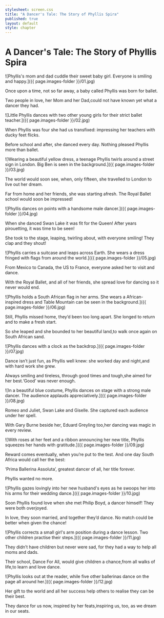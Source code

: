 ```yaml
---
stylesheet: screen.css
title: "A Dancer's Tale: The Story of Phyllis Spira"
published: true
layout: default
style: chapter
---
```


# A Dancer's Tale: The Story of Phyllis Spira

![Phyllis's mom and dad cuddle their sweet baby girl. Everyone is smiling and happy.]({{ page.images-folder }}/01.jpg)

Once upon a time, not so far away, a baby called Phyllis was born for ballet.

Two people in love, her Mom and her Dad,could not have known yet what a dancer they had.

![Little Phyllis dances with two other young girls for their strict ballet teacher.]({{ page.images-folder }}/02.jpg)

When Phyllis was four she had us transfixed: impressing her teachers with ducky feet flicks.

Before school and after, she danced every day. Nothing pleased Phyllis more than ballet.

![Wearing a beautiful yellow dress, a teenage Phyllis twirls around a street sign in London. Big Ben is seen in the background.]({{ page.images-folder }}/03.jpg)

The world would soon see, when, only fifteen, she travelled to London to live out her dream.

Far from home and her friends, she was starting afresh. The Royal Ballet school would soon be impressed!

![Phyllis dances on points with a handsome male dancer.]({{ page.images-folder }}/04.jpg)

When she danced Swan Lake it was fit for the Queen! After years pirouetting, it was time to be seen!

She took to the stage, leaping, twirling about, with everyone smiling! They clap and they shout!

![Phyllis carries a suitcase and leaps across Earth. She wears a dress fringed with flags from around the world.]({{ page.images-folder }}/05.jpg)

From Mexico to Canada, the US to France, everyone asked her to visit and dance.

With the Royal Ballet, and all of her friends, she spread love for dancing so it never would end.

![Phyllis holds a South African flag in her arms. She wears a African-inspired dress and Table Mountain can be seen in the background.]({{ page.images-folder }}/06.jpg)

Still, Phyllis missed home, they’d been too long apart. She longed to return and to make a fresh start.

So she leaped and she bounded to her beautiful land,to walk once again on South African sand.

![Phyllis dances with a clock as the backdrop.]({{ page.images-folder }}/07.jpg)

Dance isn’t just fun, as Phyllis well knew: she worked day and night,and with hard work she grew.

Always smiling and tireless, through good times and tough,she aimed for her best.‘Good’ was never enough.

![In a beautiful blue costume, Phyllis dances on stage with a strong male dancer. The audience applauds appreciatively.]({{ page.images-folder }}/08.jpg)

Romeo and Juliet, Swan Lake and Giselle. She captured each audience under her spell.

With Gary Burne beside her, Eduard Greyling too,her dancing was magic in every review.

![With roses at her feet and a ribbon announcing her new title, Phyllis squeezes her hands with gratitude.]({{ page.images-folder }}/09.jpg)

Reward comes eventually, when you’re put to the test. And one day South Africa would call her the best:

‘Prima Ballerina Assoluta’, greatest dancer of all, her title forever.

Phyllis wanted no more.

![Phyllis gazes lovingly into her new husband's eyes as he swoops her into his arms for their wedding dance.]({{ page.images-folder }}/10.jpg)

Soon Phyllis found love when she met Philip Boyd, a dancer himself! They were both overjoyed. 

In love, they soon married, and together they’d dance. No match could be better when given the chance! 

![Phyllis corrects a small girl's arm position during a dance lesson. Two other children practise their steps.]({{ page.images-folder }}/11.jpg)

They didn’t have children but never were sad, for they had a way to help all moms and dads. 

Their school, Dance For All, would give children a chance,from all walks of life,to learn and love dance.

![Phyllis looks out at the reader, while five other ballerinas dance on the page all around her.]({{ page.images-folder }}/12.jpg)

Her gift to the world and all her success help others to realise they can be their best.

They dance for us now, inspired by her feats,inspiring us, too, as we dream in our seats.
